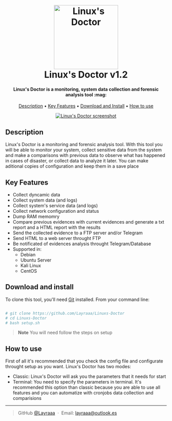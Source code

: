 
<h1 align="center">
  <br>
  <a href="https://github.com/Layraaa/Linuxs-Doctor"><img src="https://user-images.githubusercontent.com/107069518/216837233-852f0aa6-2d05-4239-bb91-21952d8d0220.png" alt="Linux's Doctor" width="200"></a>
  <br>
  Linux's Doctor v1.2
  <br>
</h1>

<h4 align="center">Linux's Doctor is a monitoring, system data collection and forensic analysis tool :mag:</h4>

<p align="center">
  <a href="#descrition">Description</a> •
  <a href="#key-features">Key Features</a> •
  <a href="#download-and-install">Download and Install</a> •
  <a href="#how-to-use">How to use</a>
</p>

<div align="center">
  <a href="https://github.com/Layraaa/Linuxs-Doctor"><img src="https://user-images.githubusercontent.com/107069518/216837577-3a21083b-0a4a-4078-abe4-522028e7586d.png" alt="Linux's Doctor screenshot"></a>
</div>

## Description

Linux's Doctor is a monitoring and forensic analysis tool. With this tool you will be able to monitor your system, collect sensitive data from the system and make a comparisons with previous data to observe what has happened in cases of disaster, or collect data to analyze it later. You can make aditional copies of configuration and keep them in a save place

## Key Features

* Collect dyncamic data
* Collect system data (and logs)
* Collect system's service data (and logs)
* Collect network configuration and status
* Dump RAM memomry
* Compare previous evidences with current evidences and generate a txt report and a HTML report with the results
* Send the collected evidence to a FTP server and/or Telegram
* Send HTML to a web server throught FTP
* Be notificated of evidences analysis throught Telegram/Database
* Supported in:
  - Debian
  - Ubuntu Server
  - Kali Linux
  - CentOS

## Download and install

To clone this tool, you'll need [Git](https://git-scm.com) installed. From your command line:

```bash

# git clone https://github.com/Layraaa/Linuxs-Doctor
# cd Linuxs-Doctor
# bash setup.sh
```

> **Note**
> You will need follow the steps on setup


## How to use

First of all it's recommended that you check the config file and configurate throught setup as you want. Linux's Doctor has two modes:
* Classic: Linux's Doctor will ask you the parameters that it needs for start
* Terminal: You need to specify the parameters in terminal. It's recommended this option than classic because you are able to use all features and you can automatize with cronjobs data collection and comparisions

---

> GitHub [@Layraaa](https://github.com/Layraaa) &nbsp;&middot;&nbsp;
> Email: layraaa@outlook.es

